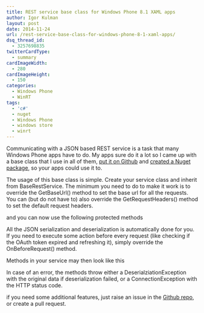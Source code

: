 ```yaml
---
title: REST service base class for Windows Phone 8.1 XAML apps
author: Igor Kulman
layout: post
date: 2014-11-24
url: /rest-service-base-class-for-windows-phone-8-1-xaml-apps/
dsq_thread_id:
  - 3257698835
twitterCardType:
  - summary
cardImageWidth:
  - 280
cardImageHeight:
  - 150
categories:
  - Windows Phone
  - WinRT
tags:
  - 'c#'
  - nuget
  - Windows Phone
  - windows store
  - winrt
---
```

Communicating with a JSON based REST service is a task that many Windows Phone apps have to do. My apps sure do it a lot so I came up with a base class that I use in all of them, [put it on Github][1] and [created a Nuget package][2], so your apps could use it to. 

The usage of this base class is simple. Create your service class and inherit from BaseRestService. The minimum you need to do to make it work is to override the GetBaseUrl() method to set the base url for all the requests. You can (but do not have to) also override the GetRequestHeaders() method to set the default request headers.

<script src="https://gist.github.com/igorkulman/405732bf92858dba1c3c.js?file=usage1.cs"></script>

and you can now use the following protected methods

<script src="https://gist.github.com/igorkulman/405732bf92858dba1c3c.js?file=methods.cs"></script>

All the JSON serialization and deserialization is automatically done for you. If you need to execute some action before every request (like checking if the OAuth token expired and refreshing it), simply override the OnBeforeRequest() method.

Methods in your service may then look like this

<script src="https://gist.github.com/igorkulman/405732bf92858dba1c3c.js?file=usage2.cs"></script>

In case of an error, the methods throw either a DeserialziationException with the original data if deserialization failed, or a ConnectionException with the HTTP status code.

if you need some additional features, just raise an issue in the [Github repo][1], or create a pull request.

 [1]: https://github.com/igorkulman/Kulman.WPA81.BaseRestService
 [2]: https://www.nuget.org/packages/Kulman.WPA81.BaseRestService/